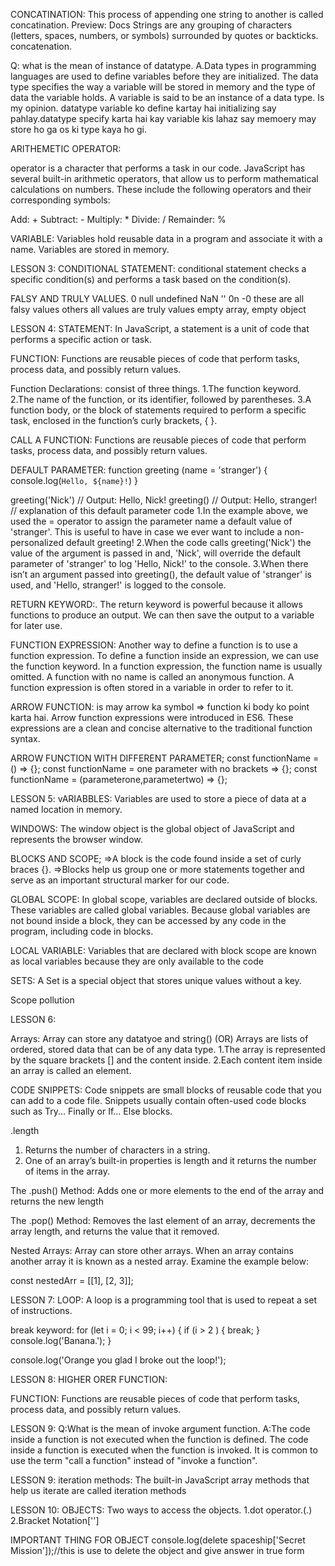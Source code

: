CONCATINATION:
This process of appending one string to another is called concatination.
Preview: Docs Strings are any grouping of characters (letters, spaces, numbers, or symbols) surrounded by quotes or backticks.
concatenation.


Q: what is the mean of instance of datatype.
A.Data types in programming languages are used to define variables before they are initialized. The data type specifies the way a variable will be stored in memory and the type of data the variable holds. A variable is said to be an instance of a data type.
Is my opinion.
datatype variable ko define kartay hai initializing say pahlay.datatype specify karta hai kay variable kis lahaz say memoery may store ho ga os ki type kaya ho gi.



ARITHEMETIC OPERATOR:

operator is a character that performs a task in our code. JavaScript has several built-in arithmetic operators, that allow us to perform mathematical calculations on numbers. These include the following operators and their corresponding symbols:

Add: +
Subtract: -
Multiply: *
Divide: /
Remainder: %


VARIABLE:
Variables hold reusable data in a program and associate it with a name.
Variables are stored in memory.


LESSON 3:
CONDITIONAL STATEMENT:
conditional statement checks a specific condition(s) and performs a task based on the condition(s).


FALSY AND TRULY VALUES.
0
null
undefined
NaN
''
0n
-0
these are all falsy values others all values are truly values empty array, empty object



LESSON 4:
STATEMENT:
In JavaScript, a statement is a unit of code that performs a specific action or task.

FUNCTION:
Functions are reusable pieces of code that perform tasks, process data, and possibly return values.

Function Declarations:
consist of three things.
1.The function keyword.
2.The name of the function, or its identifier, followed by parentheses.
3.A function body, or the block of statements required to perform a specific task, enclosed in the function’s curly brackets, { }.


CALL A FUNCTION:
Functions are reusable pieces of code that perform tasks, process data, and possibly return values.


DEFAULT PARAMETER:
function greeting (name = 'stranger') {
    console.log(`Hello, ${name}!`)
  }
  
  greeting('Nick') // Output: Hello, Nick!
  greeting() // Output: Hello, stranger!
//   explanation of this default parameter code
1.In the example above, we used the = operator to assign the parameter name a default value of 'stranger'. This is useful to have in case we ever want to include a non-personalized default greeting!
2.When the code calls greeting('Nick') the value of the argument is passed in and, 'Nick', will override the default parameter of 'stranger' to log 'Hello, Nick!' to the console.
3.When there isn’t an argument passed into greeting(), the default value of 'stranger' is used, and 'Hello, stranger!' is logged to the console.



RETURN KEYWORD:.
The return keyword is powerful because it allows functions to produce an output. We can then save the output to a variable for later use.

FUNCTION EXPRESSION:
Another way to define a function is to use a function expression. To define a function inside an expression, we can use the function keyword. In a function expression, the function name is usually omitted. A function with no name is called an anonymous function. A function expression is often stored in a variable in order to refer to it.

ARROW FUNCTION:
is may arrow ka symbol => function ki body ko point karta hai.
Arrow function expressions were introduced in ES6. These expressions are a clean and concise alternative to the traditional function syntax.

ARROW FUNCTION WITH DIFFERENT PARAMETER;
const functionName = () => {};
const functionName = one parameter with no brackets => {};
const functionName = (parameterone,parametertwo) => {};


LESSON 5:
vARIABBLES:
Variables are used to store a piece of data at a named location in memory.

WINDOWS:
The window object is the global object of JavaScript and represents the browser window.

BLOCKS AND SCOPE;
=>A block is the code found inside a set of curly braces {}.
=>Blocks help us group one or more statements together and serve as an important structural marker for our code.

GLOBAL SCOPE:
In global scope, variables are declared outside of blocks. These variables are called global variables. 
Because global variables are not bound inside a block, they can be accessed by any code in the program, including code in blocks.


LOCAL VARIABLE:
Variables that are declared with block scope are known as local variables because they are only available to the code


SETS:
A Set is a special object that stores unique values without a key.









Scope pollution






LESSON 6:

Arrays:
Array can store any datatyoe and string()
(OR)
Arrays are lists of ordered, stored data that can be of any data type.
1.The array is represented by the square brackets [] and the content inside.
2.Each content item inside an array is called an element.

CODE SNIPPETS:
Code snippets are small blocks of reusable code that you can add to a code file. Snippets usually contain often-used code blocks such as Try... Finally or If... Else blocks.


.length
1. Returns the number of characters in a string.
2. One of an array’s built-in properties is length and it returns the number of items in the array.


The .push() Method:
Adds one or more elements to the end of the array and returns the new length


The .pop() Method:
Removes the last element of an array, decrements the array length, and returns the value that it removed.


Nested Arrays:
Array can store other arrays. When an array contains another array it is known as a nested array. Examine the example below:

const nestedArr = [[1], [2, 3]];


LESSON 7:
LOOP:
A loop is a programming tool that is used to repeat a set of instructions.

break keyword:
for (let i = 0; i < 99; i++) {
  if (i > 2 ) {
     break;
  }
  console.log('Banana.');
}

console.log('Orange you glad I broke out the loop!');


LESSON 8:
HIGHER ORER FUNCTION:

FUNCTION:
Functions are reusable pieces of code that perform tasks, process data, and possibly return values.

LESSON 9:
Q:What is the mean of invoke argument function.
A:The code inside a function is not executed when the function is defined. The code inside a function is executed when the function is invoked. It is common to use the term "call a function" instead of "invoke a function".

LESSON 9:
iteration methods:
The built-in JavaScript array methods that help us iterate are called iteration methods

LESSON 10:
OBJECTS:
Two ways to access the objects.
1.dot operator.(.)
2.Bracket Notation['']


IMPORTANT THING FOR OBJECT
console.log(delete spaceship['Secret Mission']);//this  is use to delete the object and give answer in true form

